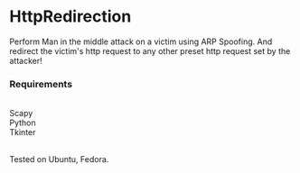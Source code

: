 # HttpRedirection
Perform Man in the middle attack on a victim using ARP Spoofing. And redirect the victim's http request to any other preset http request set by the attacker!

<h3>Requirements</h3>
<br>
  Scapy<br>
  Python<br>
  Tkinter<br><br>
  
Tested on Ubuntu, Fedora.
